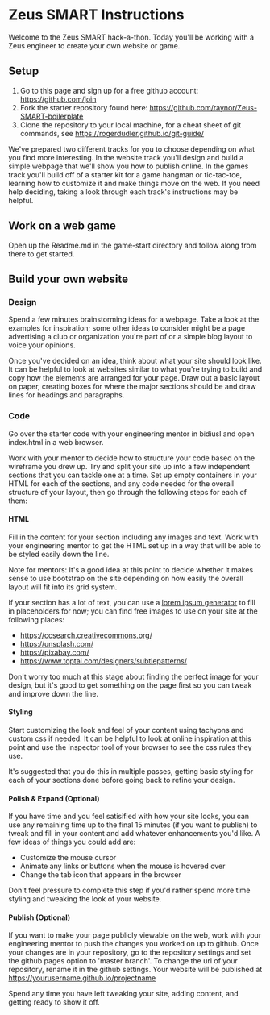 # Zeus SMART Instructions

Welcome to the Zeus SMART hack-a-thon. Today you'll be working with a Zeus engineer to create your own website or game.

## Setup

1. Go to this page and sign up for a free github account: https://github.com/join
2. Fork the starter repository found here: https://github.com/raynor/Zeus-SMART-boilerplate
3. Clone the repository to your local machine, for a cheat sheet of git commands, see https://rogerdudler.github.io/git-guide/

We've prepared two different tracks for you to choose depending on what you find more interesting. In the website track you'll design and build a simple webpage that we'll show you how to publish online. In the games track you'll build off of a starter kit for a game hangman or tic-tac-toe, learning how to customize it and make things move on the web. If you need help deciding, taking a look through each track's instructions may be helpful.

## Work on a web game

Open up the Readme.md in the game-start directory and follow along from there to get started.

## Build your own  website

### Design

Spend a few minutes brainstorming ideas for a webpage. Take a look at the examples for inspiration; some other ideas to consider might be a page advertising a club or organization you're part of or a simple blog layout to voice your opinions. 

Once you've decided on an idea, think about what your site should look like. It can be helpful to look at websites similar to what you're trying to build and copy how the elements are arranged for your page. Draw out a basic layout on paper, creating boxes for where the major sections should be and draw lines for headings and paragraphs.

### Code

Go over the starter code with your engineering mentor in bidiusl and open index.html in a web browser. 

Work with your mentor to decide how to structure your code based on the wireframe you drew up. Try and split your site up into a few independent sections that you can tackle one at a time. Set up empty containers in your HTML for each of the sections, and any code needed for the overall structure of your layout, then go through the following steps for each of them:

#### HTML

Fill in the content for your section including any images and text. Work with your engineering mentor to get the HTML set up in a way that will be able to be styled easily down the line.

Note for mentors: It's a good idea at this point to decide whether it makes sense to use bootstrap on the site depending on how easily the overall layout will fit into its grid system.

If your section has a lot of text, you can use a [lorem ipsum generator](https://www.lipsum.com/) to fill in placeholders for now; you can find free images to use on your site at the following places:

* https://ccsearch.creativecommons.org/ 
* https://unsplash.com/ 
* https://pixabay.com/
* https://www.toptal.com/designers/subtlepatterns/


Don't worry too much at this stage about finding the perfect image for your design, but it's good to get something on the page first so you can tweak and improve down the line.

#### Styling

Start customizing the look and feel of your content using tachyons and custom css if needed. It can be helpful to look at online inspiration at this point and use the inspector tool of your browser to see the css rules they use. 

It's suggested that you do this in multiple passes, getting basic styling for each of your sections done before going back to refine your design.

#### Polish & Expand (Optional)

If you have time and you feel satisified with how your site looks, you can use any remaining time up to the final 15 minutes (if you want to publish) to tweak and fill in your content and add whatever enhancements you'd like. A few ideas of things you could add are:

* Customize the mouse cursor
* Animate any links or buttons when the mouse is hovered over
* Change the tab icon that appears in the browser

Don't feel pressure to complete this step if you'd rather spend more time styling and tweaking the look of your website. 

#### Publish (Optional)

If you want to make your page publicly viewable on the web, work with your engineering mentor to push the changes you worked on up to github. Once your changes are in your repository, go to the repository settings and set the github pages option to 'master branch'. To change the url of your repository, rename it in the github settings. Your website will be published at https://yourusername.github.io/projectname

Spend any time you have left tweaking your site, adding content, and getting ready to show it off.


